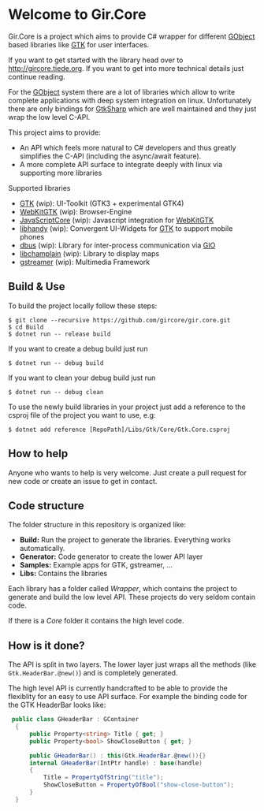 # Welcome to Gir.Core

Gir.Core is a project which aims to provide C# wrapper for different [GObject] based libraries like [GTK] for user interfaces.

If you want to get started with the library head over to http://gircore.tiede.org. If you want to get into more technical details just continue reading.

For the [GObject] system there are a lot of libraries which allow to write complete applications with deep system integration on linux. Unfortunately there are only bindings for [GtkSharp] which are well maintained and they just wrap the low level C-API.

This project aims to provide:
* An API which feels more natural to C# developers and thus greatly simplifies the C-API (including the async/await feature).
* A more complete API surface to integrate deeply with linux via supporting more libraries

Supported libraries
* [GTK] (wip): UI-Toolkit (GTK3 + experimental GTK4)
* [WebKitGTK] (wip): Browser-Engine
* [JavaScriptCore] (wip): Javascript integration for [WebKitGTK]
* [libhandy] (wip): Convergent UI-Widgets for [GTK] to support mobile phones
* [dbus] (wip): Library for inter-process communication via [GIO]
* [libchamplain] (wip): Library to display maps
* [gstreamer] (wip): Multimedia Framework

## Build & Use
To build the project locally follow these steps:

    $ git clone --recursive https://github.com/gircore/gir.core.git
    $ cd Build
    $ dotnet run -- release build

If you want to create a debug build just run

    $ dotnet run -- debug build
    
If you want to clean your debug build just run

    $ dotnet run -- debug clean
    
To use the newly build libraries in your project just add a reference to the csproj file of the project you want to use, e.g:

    $ dotnet add reference [RepoPath]/Libs/Gtk/Core/Gtk.Core.csproj

## How to help
Anyone who wants to help is very welcome. Just create a pull request for new code or create an issue to get in contact.

## Code structure
The folder structure in this repository is organized like:
* **Build:** Run the project to generate the libraries. Everything works automatically.
* **Generator:** Code generator to create the lower API layer
* **Samples:** Example apps for GTK, gstreamer, ...
* **Libs:** Contains the libraries

Each library has a folder called *Wrapper*, which contains the project to generate and build the low level API. These projects do very seldom contain code.

If there is a *Core* folder it contains the high level code.

## How is it done?
The API is split in two layers. The lower layer just wraps all the methods (like `Gtk.HeaderBar.@new()`) and is completely generated.

The high level API is currently handcrafted to be able to provide the flexiblity for an easy to use API surface. For example the binding code for the GTK HeaderBar looks like:

```cs
 public class GHeaderBar : GContainer
  {
      public Property<string> Title { get; }
      public Property<bool> ShowCloseButton { get; }

      public GHeaderBar() : this(Gtk.HeaderBar.@new()){}
      internal GHeaderBar(IntPtr handle) : base(handle) 
      {
          Title = PropertyOfString("title");
          ShowCloseButton = PropertyOfBool("show-close-button");
      }
  }
```

[gstreamer]: https://gstreamer.freedesktop.org/
[GIO]: https://developer.gnome.org/gio/stable/
[GObject]: https://developer.gnome.org/gobject/stable/
[GTK]: https://gtk.org/
[libhandy]: https://source.puri.sm/Librem5/libhandy
[WebKitGTK]: https://webkitgtk.org/
[JavaScriptCore]: https://webkitgtk.org/reference/jsc-glib/stable/index.html
[dbus]: https://www.freedesktop.org/wiki/Software/dbus/
[libchamplain]: https://wiki.gnome.org/Projects/libchamplain
[GtkSharp]: https://github.com/GtkSharp/GtkSharp
